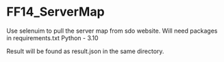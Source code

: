 # FF14_ServerMap

Use selenuim to pull the server map from sdo website.
Will need packages in requirements.txt
Python - 3.10

Result will be found as result.json in the same directory.
